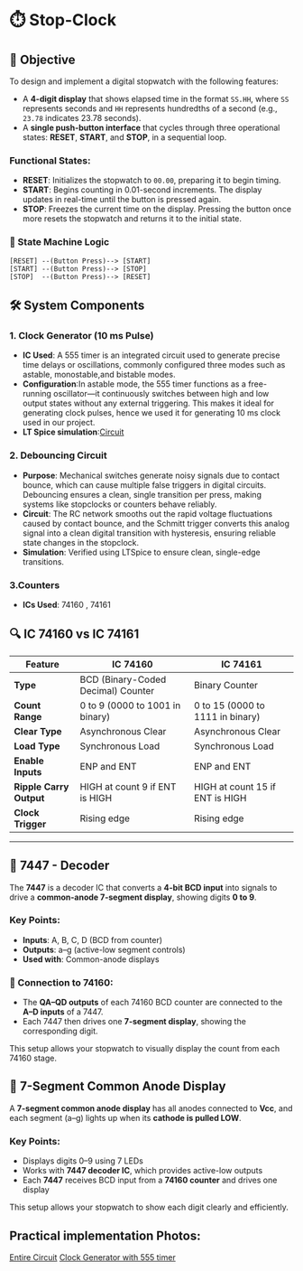 

# ⏱️ Stop-Clock 


## 🎯 Objective

To design and implement a digital stopwatch with the following features:

- A **4-digit display** that shows elapsed time in the format `SS.HH`, where `SS` represents seconds and `HH` represents hundredths of a second (e.g., `23.78` indicates 23.78 seconds).
- A **single push-button interface** that cycles through three operational states: **RESET**, **START**, and **STOP**, in a sequential loop.

### Functional States:
- **RESET**: Initializes the stopwatch to `00.00`, preparing it to begin timing.
- **START**: Begins counting in 0.01-second increments. The display updates in real-time until the button is pressed again.
- **STOP**: Freezes the current time on the display. Pressing the button once more resets the stopwatch and returns it to the initial state.

### 🔄 State Machine Logic

```plaintext
[RESET] --(Button Press)--> [START]
[START] --(Button Press)--> [STOP]
[STOP]  --(Button Press)--> [RESET]
```


## 🛠️ System Components

### 1. **Clock Generator (10 ms Pulse)**
- **IC Used**: A 555 timer is an integrated circuit used to generate precise time delays or oscillations, commonly configured three modes such as astable, monostable,and bistable modes.
- **Configuration**:In astable mode, the 555 timer functions as a free-running oscillator—it continuously switches between high and low output states without any external triggering. This makes it ideal for generating clock pulses, hence we used it for generating  10 ms clock used in our project.
- **LT Spice simulation**:[Circuit](https://github.com/Manvi1670/STOP-CLOCK/blob/40ddc953ea36c8df6870716ed4e70b379bcfeef0/Timer%20-%20555%20Lt%20Spice%20simulation.png) 


### 2. **Debouncing Circuit**
- **Purpose**: Mechanical switches generate noisy signals due to contact bounce, which can cause multiple false triggers in digital circuits. Debouncing ensures a clean,        single transition per press, making systems like stopclocks or counters behave reliably.
- **Circuit**: The RC network smooths out the rapid voltage fluctuations caused by contact bounce, and the Schmitt trigger converts this analog signal into a clean digital transition with hysteresis, ensuring reliable state changes in the stopclock.
- **Simulation**: Verified using LTSpice to ensure clean, single-edge transitions.

### 3.Counters
- **ICs Used**: 74160 , 74161

## 🔍 IC 74160 vs IC 74161

| Feature                  | **IC 74160**                                | **IC 74161**                                |
|--------------------------|---------------------------------------------|---------------------------------------------|
| **Type**                 | BCD (Binary-Coded Decimal) Counter          | Binary Counter                              |
| **Count Range**          | 0 to 9 (0000 to 1001 in binary)             | 0 to 15 (0000 to 1111 in binary)            |
| **Clear Type**           | Asynchronous Clear                          | Asynchronous Clear                          |
| **Load Type**            | Synchronous Load                            | Synchronous Load                            |
| **Enable Inputs**        | ENP and ENT                                 | ENP and ENT                                 |
| **Ripple Carry Output**  | HIGH at count 9 if ENT is HIGH              | HIGH at count 15 if ENT is HIGH             |
| **Clock Trigger**        | Rising edge                                 | Rising edge                                 |


---

## 🔷 7447 - Decoder

The **7447** is a decoder IC that converts a **4-bit BCD input** into signals to drive a **common-anode 7-segment display**, showing digits **0 to 9**.

### Key Points:
- **Inputs**: A, B, C, D (BCD from counter)
- **Outputs**: a–g (active-low segment controls)
- **Used with**: Common-anode displays

### 🔗 Connection to 74160:
- The **QA–QD outputs** of each 74160 BCD counter are connected to the **A–D inputs** of a 7447.
- Each 7447 then drives one **7-segment display**, showing the corresponding digit.

This setup allows your stopwatch to visually display the count from each 74160 stage.




## 🔷 7-Segment Common Anode Display

A **7-segment common anode display** has all anodes connected to **Vcc**, and each segment (a–g) lights up when its **cathode is pulled LOW**.

### Key Points:
- Displays digits 0–9 using 7 LEDs
- Works with **7447 decoder IC**, which provides active-low outputs
- Each **7447** receives BCD input from a **74160 counter** and drives one display

This setup allows your stopwatch to show each digit clearly and efficiently.


## Practical implementation Photos:
[Entire Circuit](https://github.com/Manvi1670/STOP-CLOCK/blob/0c46ffac323a01b043ce51217551cee434ce8d7e/Whole%20circuit.jpeg)
[Clock Generator with 555 timer]([(https://github.com/Veda1906/Stop_Clock/blob/main/555%20timer.jpeg)])
